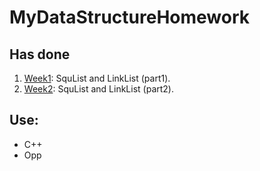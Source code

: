 # MyDataStructureHomework

## Has done

1. [Week1](./week1/): SquList and LinkList (part1).
2. [Week2](./week2/): SquList and LinkList (part2).

## Use:

- C++
- Opp